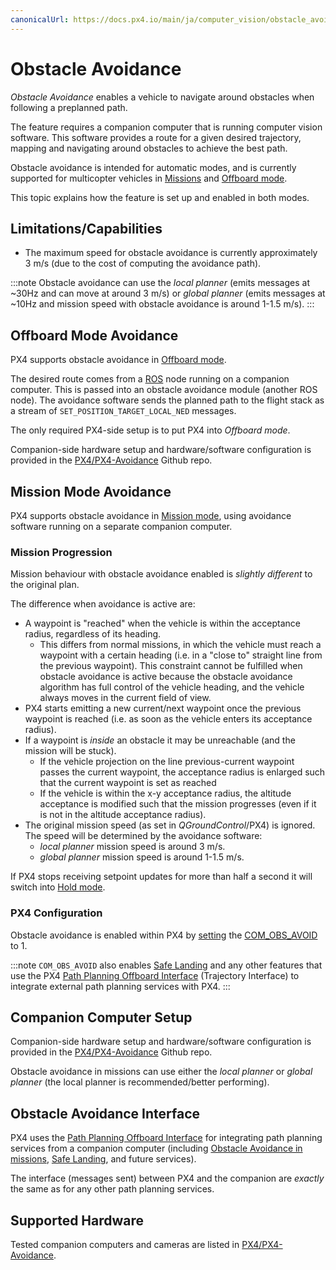 ```yaml
---
canonicalUrl: https://docs.px4.io/main/ja/computer_vision/obstacle_avoidance
---
```


# Obstacle Avoidance

*Obstacle Avoidance* enables a vehicle to navigate around obstacles when following a preplanned path.

The feature requires a companion computer that is running computer vision software. This software provides a route for a given desired trajectory, mapping and navigating around obstacles to achieve the best path.

Obstacle avoidance is intended for automatic modes, and is currently supported for multicopter vehicles in [Missions](#mission_mode) and [Offboard mode](#offboard_mode).

This topic explains how the feature is set up and enabled in both modes.


## Limitations/Capabilities

- The maximum speed for obstacle avoidance is currently approximately 3 m/s (due to the cost of computing the avoidance path).

:::note
Obstacle avoidance can use the *local planner* (emits messages at ~30Hz and can move at around 3 m/s) or *global planner* (emits messages at ~10Hz and mission speed with obstacle avoidance is around 1-1.5 m/s).
:::


<a id="offboard_mode"></a>

## Offboard Mode Avoidance

PX4 supports obstacle avoidance in [Offboard mode](../flight_modes/offboard.md).

The desired route comes from a [ROS](../ros/README.md) node running on a companion computer. This is passed into an obstacle avoidance module (another ROS node). The avoidance software sends the planned path to the flight stack as a stream of `SET_POSITION_TARGET_LOCAL_NED` messages.

The only required PX4-side setup is to put PX4 into *Offboard mode*.

Companion-side hardware setup and hardware/software configuration is provided in the [PX4/PX4-Avoidance](https://github.com/PX4/PX4-Avoidance) Github repo.


<a id="mission_mode"></a>

## Mission Mode Avoidance

PX4 supports obstacle avoidance in [Mission mode](../flight_modes/mission.md), using avoidance software running on a separate companion computer.

### Mission Progression

Mission behaviour with obstacle avoidance enabled is *slightly different* to the original plan.

The difference when avoidance is active are:
- A waypoint is "reached" when the vehicle is within the acceptance radius, regardless of its heading.
  - This differs from normal missions, in which the vehicle must reach a waypoint with a certain heading (i.e. in a "close to" straight line from the previous waypoint). This constraint cannot be fulfilled when obstacle avoidance is active because the obstacle avoidance algorithm has full control of the vehicle heading, and the vehicle always moves in the current field of view.
- PX4 starts emitting a new current/next waypoint once the previous waypoint is reached (i.e. as soon as the vehicle enters its acceptance radius).
- If a waypoint is *inside* an obstacle it may be unreachable (and the mission will be stuck).
  - If the vehicle projection on the line previous-current waypoint passes the current waypoint, the acceptance radius is enlarged such that the current waypoint is set as reached
  - If the vehicle is within the x-y acceptance radius, the altitude acceptance is modified such that the mission progresses (even if it is not in the altitude acceptance radius).
- The original mission speed (as set in *QGroundControl*/PX4) is ignored. The speed will be determined by the avoidance software:
  - *local planner* mission speed is around 3 m/s.
  - *global planner* mission speed is around 1-1.5 m/s.

If PX4 stops receiving setpoint updates for more than half a second it will switch into [Hold mode](../flight_modes_mc/hold.md).


### PX4 Configuration

Obstacle avoidance is enabled within PX4 by [setting](../advanced_config/parameters.md) the [COM_OBS_AVOID](../advanced_config/parameter_reference.md#COM_OBS_AVOID) to 1.

:::note
`COM_OBS_AVOID` also enables [Safe Landing](../computer_vision/safe_landing.md) and any other features that use the PX4 [Path Planning Offboard Interface](../computer_vision/path_planning_interface.md) (Trajectory Interface) to integrate external path planning services with PX4.
:::

## Companion Computer Setup

Companion-side hardware setup and hardware/software configuration is provided in the [PX4/PX4-Avoidance](https://github.com/PX4/PX4-Avoidance) Github repo.

Obstacle avoidance in missions can use either the *local planner* or *global planner* (the local planner is recommended/better performing).


<a id="interface"></a>

## Obstacle Avoidance Interface

PX4 uses the [Path Planning Offboard Interface](../computer_vision/path_planning_interface.md) for integrating path planning services from a companion computer (including [Obstacle Avoidance in missions](../computer_vision/obstacle_avoidance.md#mission_mode), [Safe Landing](../computer_vision/safe_landing.md), and future services).

The interface (messages sent) between PX4 and the companion are *exactly* the same as for any other path planning services.

## Supported Hardware

Tested companion computers and cameras are listed in [PX4/PX4-Avoidance](https://github.com/PX4/PX4-Avoidance#run-on-hardware).

